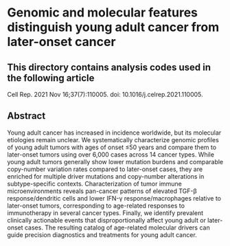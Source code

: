 Genomic and molecular features distinguish young adult cancer from later-onset cancer
===============================================

## This directory contains analysis codes used in the following article ##	
Cell Rep. 2021 Nov 16;37(7):110005. doi: 10.1016/j.celrep.2021.110005. 
## Abstract ##		
Young adult cancer has increased in incidence worldwide, but its molecular etiologies remain unclear. We systematically characterize genomic profiles of young adult tumors with ages of onset ≤50 years and compare them to later-onset tumors using over 6,000 cases across 14 cancer types. While young adult tumors generally show lower mutation burdens and comparable copy-number variation rates compared to later-onset cases, they are enriched for multiple driver mutations and copy-number alterations in subtype-specific contexts. Characterization of tumor immune microenvironments reveals pan-cancer patterns of elevated TGF-β response/dendritic cells and lower IFN-γ response/macrophages relative to later-onset tumors, corresponding to age-related responses to immunotherapy in several cancer types. Finally, we identify prevalent clinically actionable events that disproportionally affect young adult or later-onset cases. The resulting catalog of age-related molecular drivers can guide precision diagnostics and treatments for young adult cancer.
